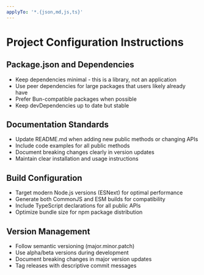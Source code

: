 ```yaml
---
applyTo: '*.{json,md,js,ts}'
---
```


# Project Configuration Instructions

## Package.json and Dependencies

- Keep dependencies minimal - this is a library, not an application
- Use peer dependencies for large packages that users likely already have
- Prefer Bun-compatible packages when possible
- Keep devDependencies up to date but stable

## Documentation Standards

- Update README.md when adding new public methods or changing APIs
- Include code examples for all public methods
- Document breaking changes clearly in version updates
- Maintain clear installation and usage instructions

## Build Configuration

- Target modern Node.js versions (ESNext) for optimal performance
- Generate both CommonJS and ESM builds for compatibility
- Include TypeScript declarations for all public APIs
- Optimize bundle size for npm package distribution

## Version Management

- Follow semantic versioning (major.minor.patch)
- Use alpha/beta versions during development
- Document breaking changes in major version updates
- Tag releases with descriptive commit messages
